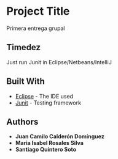 ﻿# Project Title
Primera entrega grupal



## Timedez

Just run Junit in Eclipse/Netbeans/IntelliJ


## Built With

* [Eclipse](https://www.eclipse.org/downloads/) - The IDE used
* [Junit](https://junit.org/junit4/) - Testing framework


## Authors

* **Juan Camilo Calderón Domínguez** 
* **Maria Isabel Rosales Silva** 
* **Santiago Quintero Soto** 







